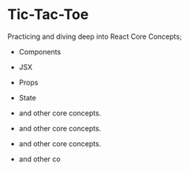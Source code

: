 # Tic-Tac-Toe

Practicing and diving deep into React Core Concepts; 
- Components
- JSX
- Props
- State
- and other core concepts.

- and other core concepts.

- and other core concepts.


- and other co